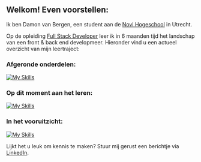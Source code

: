 ## Welkom! Even voorstellen:

Ik ben Damon van Bergen, een student aan de [Novi Hogeschool](https://www.novi.nl/) in Utrecht.

Op de opleiding [Full Stack Developer](https://www.novi.nl/full-stack-developer/) leer ik in 6 maanden tijd het landschap van een front & back end developmeer.
Hieronder vind u een actueel overzicht van mijn leertraject:

### Afgeronde onderdelen:
[![My Skills](https://skillicons.dev/icons?i=html,css,java,github,postgres,postman,nodejs)](https://skillicons.dev)

### Op dit moment aan het leren:
[![My Skills](https://skillicons.dev/icons?i=js,figma,spring)](https://skillicons.dev)

### In het vooruitzicht:
[![My Skills](https://skillicons.dev/icons?i=react,dotnet,php)](https://skillicons.dev)


Lijkt het u leuk om kennis te maken? Stuur mij gerust een berichtje via [LinkedIn](https://www.linkedin.com/in/damonvanbergen/).
